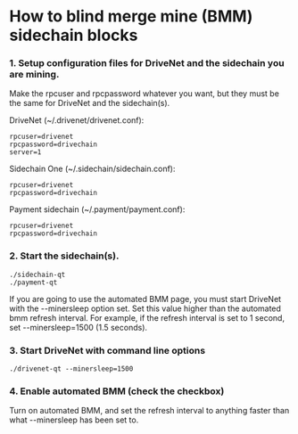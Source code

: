 # How to blind merge mine (BMM) sidechain blocks

### 1. Setup configuration files for DriveNet and the sidechain you are mining. 

Make the rpcuser and rpcpassword whatever you want, but they must be the same
for DriveNet and the sidechain(s).

DriveNet (~/.drivenet/drivenet.conf):

    rpcuser=drivenet
    rpcpassword=drivechain
    server=1

Sidechain One (~/.sidechain/sidechain.conf):

    rpcuser=drivenet
    rpcpassword=drivechain
    
Payment sidechain (~/.payment/payment.conf):

    rpcuser=drivenet
    rpcpassword=drivechain

### 2. Start the sidechain(s).

    ./sidechain-qt
    ./payment-qt

If you are going to use the automated BMM page, you must start DriveNet with the
--minersleep option set. Set this value higher than the automated bmm refresh
interval. For example, if the refresh interval is set to 1 second, set
--minersleep=1500 (1.5 seconds).

### 3. Start DriveNet with command line options

    ./drivenet-qt --minersleep=1500

 ### 4. Enable automated BMM (check the checkbox)

Turn on automated BMM, and set the refresh interval to anything faster than
what --minersleep has been set to.
